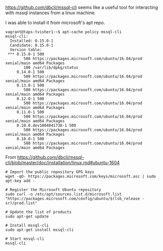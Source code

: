 https://github.com/dbcli/mssql-cli seems like a useful tool for
interacting with mssql instances from a linux machine.

I was able to install it from microsoft's apt repo.

```
vagrant@taps-tvisher1:~$ apt-cache policy mssql-cli
mssql-cli:
  Installed: 0.15.0-1
  Candidate: 0.15.0-1
  Version table:
 *** 0.15.0-1 500
        500 https://packages.microsoft.com/ubuntu/16.04/prod xenial/main amd64 Packages
        100 /var/lib/dpkg/status
     0.14.0-1 500
        500 https://packages.microsoft.com/ubuntu/16.04/prod xenial/main amd64 Packages
     0.13.0-1 500
        500 https://packages.microsoft.com/ubuntu/16.04/prod xenial/main amd64 Packages
     0.12.0-1 500
        500 https://packages.microsoft.com/ubuntu/16.04/prod xenial/main amd64 Packages
     0.11.0-1 500
        500 https://packages.microsoft.com/ubuntu/16.04/prod xenial/main amd64 Packages
     0.10.0.dev1804041738-1 500
        500 https://packages.microsoft.com/ubuntu/16.04/prod xenial/main amd64 Packages
     0.10.0-1 500
        500 https://packages.microsoft.com/ubuntu/16.04/prod xenial/main amd64 Packages
```

From https://github.com/dbcli/mssql-cli/blob/master/doc/installation/linux.md#ubuntu-1604

```
# Import the public repository GPG keys
wget -qO- https://packages.microsoft.com/keys/microsoft.asc | sudo apt-key add -

# Register the Microsoft Ubuntu repository
sudo curl -o /etc/apt/sources.list.d/microsoft.list "https://packages.microsoft.com/config/ubuntu/$(lsb_release -sr)/prod.list"

# Update the list of products
sudo apt-get update

# Install mssql-cli
sudo apt-get install mssql-cli

# Start mssql-cli
mssql-cli
```

